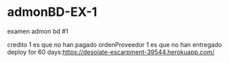 # admonBD-EX-1

examen admon bd #1

credito 1 es que no han pagado
ordenProveedor 1 es que no han entregado
deploy for 60 days:https://desolate-escarpment-39544.herokuapp.com/
